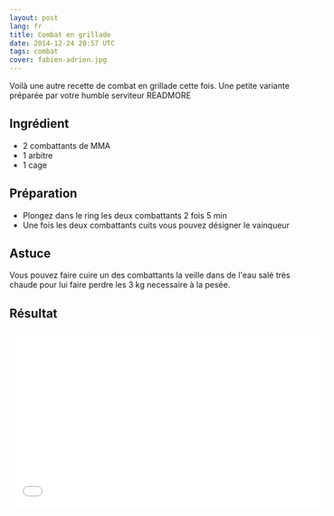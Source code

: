 ```yaml
---
layout: post
lang: fr
title: Combat en grillade
date: 2014-12-24 20:57 UTC
tags: combat
cover: fabien-adrien.jpg
---
```

Voilà une autre recette de combat en grillade cette fois. 
Une petite variante préparée par votre humble serviteur
READMORE

## Ingrédient

* 2 combattants de MMA
* 1 arbitre
* 1 cage

## Préparation

* Plongez dans le ring les deux combattants 2 fois 5 min
* Une fois les deux combattants cuits vous pouvez désigner le vainqueur

## Astuce

Vous pouvez faire cuire un des combattants la veille dans de l'eau salé très chaude pour lui faire perdre les 3 kg necessaire à la pesée.

## Résultat

<iframe width="560" height="315" src="//www.youtube.com/embed/uvAPuL9XCX4" frameborder="0" allowfullscreen></iframe>